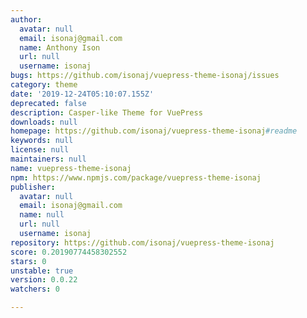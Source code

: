```yaml
---
author:
  avatar: null
  email: isonaj@gmail.com
  name: Anthony Ison
  url: null
  username: isonaj
bugs: https://github.com/isonaj/vuepress-theme-isonaj/issues
category: theme
date: '2019-12-24T05:10:07.155Z'
deprecated: false
description: Casper-like Theme for VuePress
downloads: null
homepage: https://github.com/isonaj/vuepress-theme-isonaj#readme
keywords: null
license: null
maintainers: null
name: vuepress-theme-isonaj
npm: https://www.npmjs.com/package/vuepress-theme-isonaj
publisher:
  avatar: null
  email: isonaj@gmail.com
  name: null
  url: null
  username: isonaj
repository: https://github.com/isonaj/vuepress-theme-isonaj
score: 0.20190774458302552
stars: 0
unstable: true
version: 0.0.22
watchers: 0

---
```


